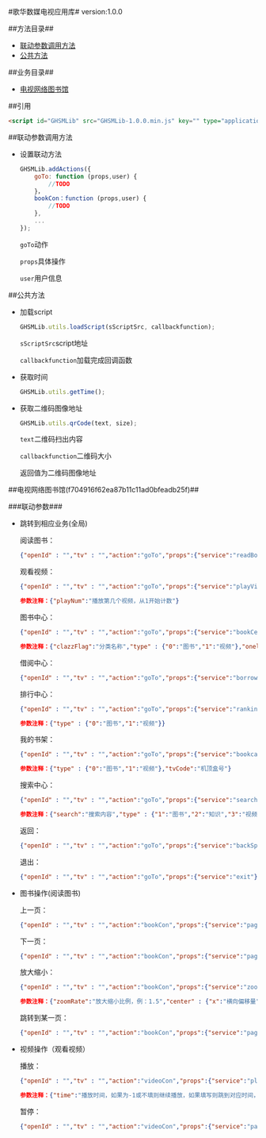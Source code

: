 #歌华数媒电视应用库#
	version:1.0.0

##方法目录##
- [联动参数调用方法](#联动参数调用方法)
- [公共方法](#公共方法)

##业务目录##

- [电视网络图书馆](#电视网络图书馆)

##引用

```html
<script id="GHSMLib" src="GHSMLib-1.0.0.min.js" key="" type="application/javascript"></script>
```

##联动参数调用方法

- 设置联动方法
    ```js
    GHSMLib.addActions({
        goTo: function (props,user) {
            //TODO 
        }，
        bookCon：function (props,user) {
            //TODO
        },
        ...
    });
    ```    
    `goTo`动作
     
    `props`具体操作
    
    `user`用户信息

##公共方法
- 加载script
    ```js
    GHSMLib.utils.loadScript(sScriptSrc, callbackfunction);
    ```
    `sScriptSrc`script地址
     
    `callbackfunction`加载完成回调函数  
    
- 获取时间
    ```js
    GHSMLib.utils.getTime();
    ```
- 获取二维码图像地址
    ```js
    GHSMLib.utils.qrCode(text, size);
    ```    
    `text`二维码扫出内容
        
    `callbackfunction`二维码大小
    
    返回值为二维码图像地址




##电视网络图书馆(f704916f62ea87b11c11ad0bfeadb25f)##

###联动参数###
- 跳转到相应业务(全局)
       
    阅读图书：
    ```json
    {"openId" : "","tv" : "","action":"goTo","props":{"service":"readBook","ssid":"","dxid":"","bookName":"","size":"","pageNum":""}}
    ```
    观看视频：
    ```json
    {"openId" : "","tv" : "","action":"goTo","props":{"service":"playVideo","vodId":"","bookName":"","playNum":""}}
    ```
    ```json
    参数注释：{"playNum":"播放第几个视频，从1开始计数"}
    ```
    图书中心：
    ```json
    {"openId" : "","tv" : "","action":"goTo","props":{"service":"bookCenter","clazzFlag":"","type":"","onelevelId":""}}
    ```
    ```json
    参数注释：{"clazzFlag":"分类名称","type" : {"0":"图书","1":"视频"},"onelevelId":"视频分类填写此值，例：10000"}
    ```
    借阅中心：
    ```json
    {"openId" : "","tv" : "","action":"goTo","props":{"service":"borrow"}}
    ```
    排行中心：
    ```json
    {"openId" : "","tv" : "","action":"goTo","props":{"service":"ranking","type":""}}
    ```
    ```json
    参数注释：{"type" : {"0":"图书","1":"视频"}}
    ```
    我的书架：
    ```json
    {"openId" : "","tv" : "","action":"goTo","props":{"service":"bookcase","type":"","tvCode":""}}
    ```
    ```json
    参数注释：{"type" : {"0":"图书","1":"视频"},"tvCode":"机顶盒号"}
    ```
    搜索中心：
    ```json
    {"openId" : "","tv" : "","action":"goTo","props":{"service":"search","search":"","type":""}}
    ```
    ```json
    参数注释：{"search":"搜索内容","type" : {"1":"图书","2":"知识","3":"视频"}}
    ```
    返回：
    ```json
    {"openId" : "","tv" : "","action":"goTo","props":{"service":"backSpace"}}
    ```
    退出：
    ```json
    {"openId" : "","tv" : "","action":"goTo","props":{"service":"exit"}}
    ```
- 图书操作(阅读图书)

    上一页：
    ```json
    {"openId" : "","tv" : "","action":"bookCon","props":{"service":"pageUp"}}
    ```
    下一页：
    ```json
    {"openId" : "","tv" : "","action":"bookCon","props":{"service":"pageDown"}}
    ```		
    放大缩小：
    ```json
    {"openId" : "","tv" : "","action":"bookCon","props":{"service":"zoom","zoomRate":"","center":{"x":"","y":""}}}
    ```
    ```json
    参数注释：{"zoomRate":"放大缩小比例，例：1.5","center" : {"x":"横向偏移量","y":"纵向偏移量"}}
    ```		
    跳转到某一页：
	```json
    {"openId" : "","tv" : "","action":"bookCon","props":{"service":"pageTo","pageNum":""}}
    ```	
- 视频操作（观看视频）

    播放：
    ```json
    {"openId" : "","tv" : "","action":"videoCon","props":{"service":"play","time":""}}
    ```
    ```json
    参数注释：{"time":"播放时间，如果为-1或不填则继续播放，如果填写则跳到对应时间，单位为秒"}
    ```
    暂停：
    ```json
    {"openId" : "","tv" : "","action":"videoCon","props":{"service":"pause"}}
    ```


